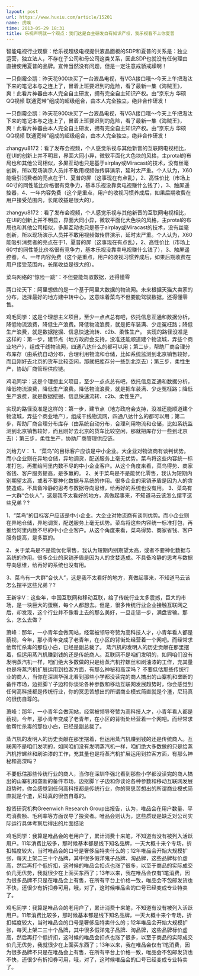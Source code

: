 ```yaml
---
layout: post
url: https://www.huxiu.com/article/15201
name: 虎嗅
time: 2013-05-29 18:31
title: 乐视声明就一个观点：我们这是自主研发自有知识产权，我乐视看不上你夏普
---
```

智能电视行业观察：给乐视超级电视提供液晶面板的SDP和夏普的关系是：独立运营，独立法人，不存在子公司和母公司这类关系，因此SDP也就没有任何理由直接使用夏普的品牌。宣传当然没有问题，但是一定注意戒骄戒躁啊！

一只倒霉企鹅：昨天花900块买了一台液晶电视，有VGA接口哦～今天上午把淘汰下来的笔记本与之连上了，冒着上班要迟到的危险，看了最新一集《海贼王》，爽！此看片神器由本人完全自主研发，拥有完全自主知识产权。由“京东方 华硕 QQ视频 联通宽带”组成的超级组合，由本人完全独立，绝非合作研发！

一只倒霉企鹅：昨天花900块买了一台液晶电视，有VGA接口哦～今天上午把淘汰下来的笔记本与之连上了，冒着上班要迟到的危险，看了最新一集《海贼王》，爽！此看片神器由本人完全自主研发，拥有完全自主知识产权。由“京东方 华硕 QQ视频 联通宽带”组成的超级组合，由本人完全独立，绝非合作研发！

zhangyu8172：看了发布会视频，个人感觉乐视与其他新晋的互联网电视相比，在UI的创新上并不明显，界面大同小异，微软平面化大色块的风格，主protal的布局也和其他公司相似，多屏互动也只是基于airplay或Miracast的技术，没有丝毫创新，所以现场演示人员并不敢用视频做传屏演示，延时太严重。个人认为，X60能吸引消费者的亮点在于1、夏普的屏（这事现在有点乱），2、高性价比（市场上60寸的同性能比价格很有竞争力，基本乐视没靠卖电视赚什么钱了），3、触屏遥控器，4、一年内容免费（这个是重点，用户的收视习惯养成后，如果后期收费在用户接受范围内，长尾收益是很大的）。

zhangyu8172：看了发布会视频，个人感觉乐视与其他新晋的互联网电视相比，在UI的创新上并不明显，界面大同小异，微软平面化大色块的风格，主protal的布局也和其他公司相似，多屏互动也只是基于airplay或Miracast的技术，没有丝毫创新，所以现场演示人员并不敢用视频做传屏演示，延时太严重。个人认为，X60能吸引消费者的亮点在于1、夏普的屏（这事现在有点乱），2、高性价比（市场上60寸的同性能比价格很有竞争力，基本乐视没靠卖电视赚什么钱了），3、触屏遥控器，4、一年内容免费（这个是重点，用户的收视习惯养成后，如果后期收费在用户接受范围内，长尾收益是很大的）。

菜鸟网络的“惊险一跳”：不但要能驾驭数据，还得懂零

两口论天下：阿里想做的是一个基于阿里大数据的物流网。未来根据天猫大卖家的分布，选择最好的地方建中转中心。这意味着菜鸟不但要能驾驭数据，还得懂零售。

鸡毛同学：这是个理想主义项目，至少一点点总有吧，依托信息互通和数据分析，降低物流浪费，降低生产浪费。降低物流浪费，就是把车装满、少走冤枉路；降低生产浪费，就是数据挖掘、信息快速流转、c2b、柔性生产。 实现的路径没准是这样的：第一步，建节点（地方政府会支持，没准还能顺道建个物流城，弄些个商业地产），组成干线物流网，四通八达什么的都可以用；第二步，帮助厂商合理分布库存（由系统自动分布，合理利用物流和仓储，比如系统监测到北京销售较好，而且刚好去北京的货车比较空闲，那就把库存分一些到北京去）；第三步，柔性生产，协助厂商管理供应链。

鸡毛同学：这是个理想主义项目，至少一点点总有吧，依托信息互通和数据分析，降低物流浪费，降低生产浪费。降低物流浪费，就是把车装满、少走冤枉路；降低生产浪费，就是数据挖掘、信息快速流转、c2b、柔性生产。

实现的路径没准是这样的：第一步，建节点（地方政府会支持，没准还能顺道建个物流城，弄些个商业地产），组成干线物流网，四通八达什么的都可以用；第二步，帮助厂商合理分布库存（由系统自动分布，合理利用物流和仓储，比如系统监测到北京销售较好，而且刚好去北京的货车比较空闲，那就把库存分一些到北京去）；第三步，柔性生产，协助厂商管理供应链。

刘给力V： 1、“菜鸟”的目标客户应该是中小企业。大企业对物流商有谈判优势。而小企业则在异地仓储，异地调货，配送服务上毫无优势。菜鸟将这些内容统一标准打包，再推给阿里内数不尽的中小企业客户。从这个角度来看，菜鸟得势、商家省钱、客户服务提高，是多赢的。 2、关于菜鸟是不是能优化零售，我认为短期内别期望太高，或者不要神化数据与系统的作用。很多企业的采销矛盾是因为人的贪婪造成。不具备冷静的思考与数据导向思维，给再好的系统也没有用。 3、菜鸟有一大群“合伙人”，这是我不太看好的地方，真做起事来，不知道马云该怎么摆平这些兄弟？?

1、“菜鸟”的目标客户应该是中小企业。大企业对物流商有谈判优势。而小企业则在异地仓储，异地调货，配送服务上毫无优势。菜鸟将这些内容统一标准打包，再推给阿里内数不尽的中小企业客户。从这个角度来看，菜鸟得势、商家省钱、客户服务提高，是多赢的。

2、关于菜鸟是不是能优化零售，我认为短期内别期望太高，或者不要神化数据与系统的作用。很多企业的采销矛盾是因为人的贪婪造成。不具备冷静的思考与数据导向思维，给再好的系统也没有用。

3、菜鸟有一大群“合伙人”，这是我不太看好的地方，真做起事来，不知道马云该怎么摆平这些兄弟？?

王新宇V：这些年，中国互联网和移动互联，给了传统行业太多震撼，巨大的市场，是一块巨大的蛋糕，每个人都想去。但是，很多传统行业企业接触互联网之后，却发现，这个行业并不像看上去的那么美好，一旦走错一步，满盘皆输。那么，怎么去做？

萧峰：那年，一小青年会做网站，经常被领导夸赞为高科技人才，小青年看人都是藐视，今年，那小青年变成了老青年，在小区的背街处经营着一个网吧。而经常求他帮忙杀毒的那位小白，已经是副总裁了。 蒸汽机的发明人的历史贡献在那里摆着，但运用蒸汽机赚到钱的还是传统商人。互联网不是咱们发明的，如同咱们没有发明蒸汽机一样，咱们绝大多数做的只是给蒸汽机拧螺丝和刷油漆的工作，充其量也是将蒸汽机扩展运用到拉客方面，有那么神秘和高深吗？ 不要低估那些传统行业的商人，当你在深圳华强北看到那些小学都没读完的商人搞出的山寨机和垄断的备件市场，边抠脚丫子边和你谈论各种参数和移动互联网发展趋势时，你会感觉到任何高科技都是传统行业，你的冥思苦想出的所谓商业模式简直就是个渣，尼玛真的很伤自尊的。

萧峰：那年，一小青年会做网站，经常被领导夸赞为高科技人才，小青年看人都是藐视，今年，那小青年变成了老青年，在小区的背街处经营着一个网吧。而经常求他帮忙杀毒的那位小白，已经是副总裁了。

蒸汽机的发明人的历史贡献在那里摆着，但运用蒸汽机赚到钱的还是传统商人。互联网不是咱们发明的，如同咱们没有发明蒸汽机一样，咱们绝大多数做的只是给蒸汽机拧螺丝和刷油漆的工作，充其量也是将蒸汽机扩展运用到拉客方面，有那么神秘和高深吗？

不要低估那些传统行业的商人，当你在深圳华强北看到那些小学都没读完的商人搞出的山寨机和垄断的备件市场，边抠脚丫子边和你谈论各种参数和移动互联网发展趋势时，你会感觉到任何高科技都是传统行业，你的冥思苦想出的所谓商业模式简直就是个渣，尼玛真的很伤自尊的。

投资研究机构Greenwich Research Group出报告，认为，唯品会在用户数量、平均消费额、毛利率等方面误导了投资者。唯品会则认为，这些质疑是缺乏对公司实际运行具体考察后得出的片面结论

鸡毛同学：我算是唯品会的老用户了，累计消费十来笔，不知道有没有被列入活跃用户。11年消费比较多，那时候基本都是线下知名品牌，一天大概十来个专场，折扣幅度较大，当时唯品会的口号是奢侈品特卖什么的；12年唯品会开始大规模扩张，每天上架二三十个品牌，其中很多假洋鬼子品牌、淘品牌，这些品牌标价虚高，然后再打个低折扣，这时候的唯品会扣点也涨了很多，以至于商品的实际成交价几无优势，我就很少在上面买东西了；13年以来，我在唯品会仅有1笔消费，因为很多品牌不只是在唯品会上有售，在所有平台上价格一致，唯品会不包邮发货也不快，还很少有折扣券可用，哦，对了，这时候唯品会的口号已经变成专业特卖了。

鸡毛同学：我算是唯品会的老用户了，累计消费十来笔，不知道有没有被列入活跃用户。11年消费比较多，那时候基本都是线下知名品牌，一天大概十来个专场，折扣幅度较大，当时唯品会的口号是奢侈品特卖什么的；12年唯品会开始大规模扩张，每天上架二三十个品牌，其中很多假洋鬼子品牌、淘品牌，这些品牌标价虚高，然后再打个低折扣，这时候的唯品会扣点也涨了很多，以至于商品的实际成交价几无优势，我就很少在上面买东西了；13年以来，我在唯品会仅有1笔消费，因为很多品牌不只是在唯品会上有售，在所有平台上价格一致，唯品会不包邮发货也不快，还很少有折扣券可用，哦，对了，这时候唯品会的口号已经变成专业特卖了。


